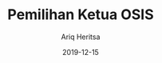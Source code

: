 ---
title: Pemilihan Ketua OSIS
author: Ariq Heritsa
date: 2019-12-15
link: https://github.com/Heritsam/Pemilihan-Ketua-Osis
image: projects/pemilihan-ketua-osis.png
---